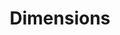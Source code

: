 ---
layout: default
bigquery: https://console.cloud.google.com/bigquery?p=covid-19-dimensions-ai&page=table&d=data&t=publications
contributors: Digital Science, https://www.digital-science.com/
cost: Free for personal, non-commercial use.
description: Dimensions contains more than 100 million publications, ranging from
  articles published in scholarly journals, books and book chapters, to preprints
  and conference proceedings. All publications are contextualized with linked data
  sets, funding, publications, patents, clinical trials, and policy documents. You
  can also view associated categories, funders, institutions, and researcher profiles.
documentation: https://docs.dimensions.ai/bigquery/index.html
last_edit: 04/11/2022, 05:36:35
location: https://www.dimensions.ai/products/free/
maintained_by: Digital Science, https://www.digital-science.com/
schema_fields:
- pmcid
- title
- research_orgs
- links
- filing_status
- patent_ids
- associated_grant_ids
- status
- external_ids
- funding_currency
- gender
- funder_org
- category_icrp_cso
- funding_cad
- metrics
- wikipedia_url
- granted_year
- associated_publication_pmid
- date_modified
- funding_eur
- research_org_city_names
- type
- jurisdiction
- open_access_categories
- parent_id
- phase
- embargo_date
- proceedings_title
- start_year
- date_online
- funder_countries
- clinical_trial_ids
- investigators
- book_title
- citation_string
- original_title
- category_hrcs_rac
- linkout
- family_members_ids
- funder_org_cities
- arxiv_id
- doi
- original_abstract
- publisher
- funder_orgs
- citations
- date_normal
- expiration_date
- filing_year
- funder_org_countries
- acronym
- original_assignee
- pmid
- priority_date
- repository_id
- volume
- issue
- isbn
- funding_usd
- date_inserted
- grant_number
- research_org_country_names
- granted_date
- altmetrics
- assignee_orgs
- registry
- conditions
- mesh_headings
- labels
- concepts
- current_assignee_countries
- publication_ids
- category_hrcs_hc
- resulting_publication_ids
- funding_jpy
- end_year
- funding_amount
- relationships
- book_series_title
- legal_events
- established
- funder_org_state_codes
- brief_title
- category_bra
- filing_date
- category_for
- inventor_names
- authors
- current_assignee_orgs
- acronyms
- associated_publication_doi
- funder_org_acronyms
- original_assignee_countries
- publication_date
- research_org_cities
- categories
- funding_cny
- ipcr
- cited_by_ids
- funding_details
- active_years
- assignee_countries
- date_imported_gbq
- category_hra
- start_date
- abstract
- priority_year
- journal
- year
- created_date
- email_address
- funding_nzd
- reference_ids
- category_uoa
- supporting_grant_ids
- organisation_details
- date
- subtitles
- resulting_publication_doi
- open_access_categories_v2
- date_print
- citations_count
- source_id
- aliases
- types
- family_id
- funding_chf
- description
- category_sdg
- end_date
- category_rcdc
- foa_number
- research_org_countries
- name
- mesh_terms
- kind
- current_assignee
- journal_lists
- legal_status
- research_org_state_codes
- eisbn
- conference
- funding_aud
- publication_year
- expiration_year
- category_icrp_ct
- associated_publication_id
- application_number
- pages
- family_count
- researcher_ids
- funding_gbp
- editors
- license
- address
- repository_url
- interventions
- repository_name
- cpc
- acknowledgements
- associated_publication_arxiv_id
- research_org_state_names
- original_assignee_orgs
- language
- id
shortname: dimensions
tags:
- scholarly literature
- patents
- funding
- clinical trials
- academic profiles
terms_of_use: 'Use of both the Dimensions COVID-19 dataset and full Dimensions dataset
  are subject to the Dimensions Terms of use: https://www.dimensions.ai/policies-terms-legal '
title: Dimensions
uuid: dcff88bd-fe6b-4fdb-8159-809bf9d7bc1c
---